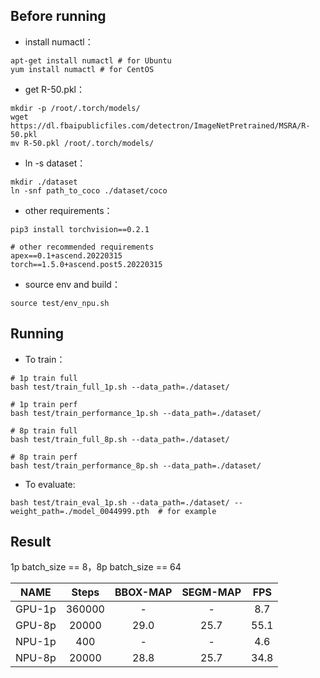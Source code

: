 ## Before running

- install numactl：

```
apt-get install numactl # for Ubuntu
yum install numactl # for CentOS
```

- get R-50.pkl：

```
mkdir -p /root/.torch/models/
wget https://dl.fbaipublicfiles.com/detectron/ImageNetPretrained/MSRA/R-50.pkl
mv R-50.pkl /root/.torch/models/
```

- ln -s dataset：

```
mkdir ./dataset
ln -snf path_to_coco ./dataset/coco
```

- other requirements：

```
pip3 install torchvision==0.2.1

# other recommended requirements
apex==0.1+ascend.20220315
torch==1.5.0+ascend.post5.20220315
```

- source env and build：

```
source test/env_npu.sh
```



## Running

- To train：

```
# 1p train full
bash test/train_full_1p.sh --data_path=./dataset/

# 1p train perf
bash test/train_performance_1p.sh --data_path=./dataset/

# 8p train full
bash test/train_full_8p.sh --data_path=./dataset/

# 8p train perf
bash test/train_performance_8p.sh --data_path=./dataset/
```

- To evaluate:

```
bash test/train_eval_1p.sh --data_path=./dataset/ --weight_path=./model_0044999.pth  # for example
```



## Result

1p batch_size == 8，8p batch_size == 64

|  NAME  | Steps  | BBOX-MAP | SEGM-MAP | FPS  |
| :----: | :----: | :------: | :------: | :--: |
| GPU-1p | 360000 |    -     |    -     | 8.7  |
| GPU-8p | 20000  |   29.0   |   25.7   | 55.1 |
| NPU-1p |  400   |    -     |    -     | 4.6  |
| NPU-8p | 20000  |   28.8   |   25.7   | 34.8 |
